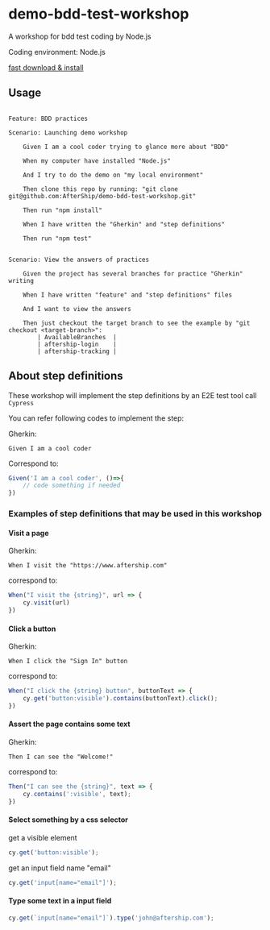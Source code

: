 # demo-bdd-test-workshop
A workshop for bdd test coding by Node.js

Coding environment: Node.js

[fast download & install](https://nodejs.org/)

## Usage

```gherkin

Feature: BDD practices

Scenario: Launching demo workshop

	Given I am a cool coder trying to glance more about "BDD"

	When my computer have installed "Node.js"

	And I try to do the demo on "my local environment"

	Then clone this repo by running: "git clone git@github.com:AfterShip/demo-bdd-test-workshop.git"

	Then run "npm install"

	When I have written the "Gherkin" and "step definitions"

	Then run "npm test"


Scenario: View the answers of practices

	Given the project has several branches for practice "Gherkin" writing

	When I have written "feature" and "step definitions" files

	And I want to view the answers

	Then just checkout the target branch to see the example by "git checkout <target-branch>":
		| AvailableBranches  |
		| aftership-login    |
		| aftership-tracking |

```

## About step definitions

These workshop will implement the step definitions by an E2E test tool call `Cypress`

You can refer following codes to implement the step:

Gherkin:
```gherkin
Given I am a cool coder
```
Correspond to:
```js
Given('I am a cool coder', ()=>{
	// code something if needed
})
```

### Examples of step definitions that may be used in this workshop

#### Visit a page

Gherkin:
```gherkin
When I visit the "https://www.aftership.com"
```
correspond to:
```js
When("I visit the {string}", url => {
	cy.visit(url)
})
```

#### Click a button

Gherkin:
```gherkin
When I click the "Sign In" button
```
correspond to:
```js
When("I click the {string} button", buttonText => {
	cy.get('button:visible').contains(buttonText).click();
})
```

#### Assert the page contains some text

Gherkin:
```gherkin
Then I can see the "Welcome!"
```
correspond to:
```js
Then("I can see the {string}", text => {
	cy.contains(':visible', text);
})
```
#### Select something by a css selector

get a visible element
```js
cy.get('button:visible');
```

get an input field name "email"
```js
cy.get('input[name="email"]');
```

#### Type some text in a input field

```js
cy.get(`input[name="email"]`).type('john@aftership.com');
```




